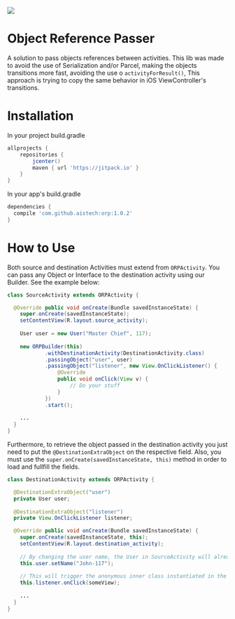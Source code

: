 [![](https://jitpack.io/v/aistech/orp.svg)](https://jitpack.io/#aistech/orp)

Object Reference Passer
=======================

A solution to pass objects references between activities. This lib was made to avoid the use of Serialization and/or Parcel, making the objects transitions more fast, avoiding the use o `activityForResult()`, This approach is trying to copy the same behavior in iOS ViewController's transitions.

Installation
============

In your project build.gradle

```groovy
allprojects {
    repositories {
        jcenter()
        maven { url 'https://jitpack.io' }
    }
}
```

In your app's build.gradle

```groovy
dependencies {
  compile 'com.github.aistech:orp:1.0.2'
}
```

How to Use
==========


Both source and destination Activities must extend from `ORPActivity`. You can pass any Object or Interface to the destination activity using our Builder. See the example below:


```java
class SourceActivity extends ORPActivity {

  @Override public void onCreate(Bundle savedInstanceState) {
    super.onCreate(savedInstanceState);
    setContentView(R.layout.source_activity);
    
    User user = new User("Master Chief", 117);
    
    new ORPBuilder(this)
            .withDestinationActivity(DestinationActivity.class)
            .passingObject("user", user)
            .passingObject("listener", new View.OnClickListener() {
                @Override
                public void onClick(View v) {
                    // Do your stuff
                }
            })
            .start();
    
    ...
  }
}
```


Furthermore, to retrieve the object passed in the destination activity you just need to put the `@DestinationExtraObject` on the respective field. 
Also, you must use the `super.onCreate(savedInstanceState, this)` method in order to load and fullfill the fields.


```java
class DestinationActivity extends ORPActivity {

  @DestinationExtraObject("user")
  private User user;
  
  @DestinationExtraObject("listener")
  private View.OnClickListener listener;

  @Override public void onCreate(Bundle savedInstanceState) {
    super.onCreate(savedInstanceState, this);
    setContentView(R.layout.destination_activity);
    
    // By changing the user name, the User in SourceActivity will already get the changes.
    this.user.setName("John-117");
    
    // This will trigger the anonymous inner class instantiated in the SourceActivity
    this.listener.onClick(someView);
    
    ...
  }
}
```
